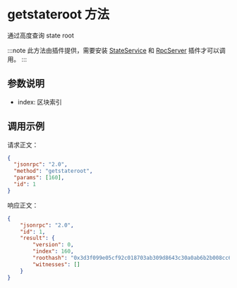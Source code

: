 # getstateroot 方法

通过高度查询 state root

:::note
 此方法由插件提供，需要安装 [StateService](https://github.com/neo-project/neo-modules/releases) 和 [RpcServer](https://github.com/neo-project/neo-modules/releases) 插件才可以调用。
:::

## 参数说明

- index: 区块索引

## 调用示例

请求正文：

```json
{
  "jsonrpc": "2.0",
  "method": "getstateroot",
  "params": [160],
  "id": 1
}
```

响应正文：

```json
{
    "jsonrpc": "2.0",
    "id": 1,
    "result": {
        "version": 0,
        "index": 160,
        "roothash": "0x3d3f099e05cf92c018703ab309d8643c30a0ab6b2b008cc6fe80869b1a350c31",
        "witnesses": []
    }
}
```